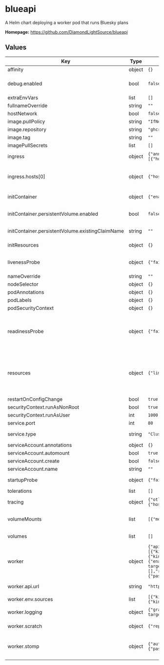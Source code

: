 # blueapi

A Helm chart deploying a worker pod that runs Bluesky plans

**Homepage:** <https://github.com/DiamondLightSource/blueapi>

## Values

| Key | Type | Default | Description |
|-----|------|---------|-------------|
| affinity | object | `{}` | May be required to run on specific nodes (e.g. the control machine) |
| debug.enabled | bool | `false` | If enabled, disables liveness and readiness probes, and does not start the service on startup This allows connecting to the pod and starting the service manually to allow debugging on the cluster |
| extraEnvVars | list | `[]` | Additional envVars to mount to the pod |
| fullnameOverride | string | `""` |  |
| hostNetwork | bool | `false` | May be needed for EPICS depending on gateway configuration |
| image.pullPolicy | string | `"IfNotPresent"` |  |
| image.repository | string | `"ghcr.io/diamondlightsource/blueapi"` | To use a container image that extends the blueapi one, set it here |
| image.tag | string | `""` |  |
| imagePullSecrets | list | `[]` |  |
| ingress | object | `{"annotations":{},"className":"nginx","enabled":false,"hosts":[{"host":"example.diamond.ac.uk","paths":[{"path":"/","pathType":"Prefix"}]}],"tls":[]}` | Configuring and enabling an ingress allows blueapi to be served at a nicer address, e.g. ixx-blueapi.diamond.ac.uk |
| ingress.hosts[0] | object | `{"host":"example.diamond.ac.uk","paths":[{"path":"/","pathType":"Prefix"}]}` | Request a host from https://jira.diamond.ac.uk/servicedesk/customer/portal/2/create/91 of the form ixx-blueapi.diamond.ac.uk. Note: pathType: Prefix is required in Diamond's clusters |
| initContainer | object | `{"enabled":false,"persistentVolume":{"enabled":false,"existingClaimName":""}}` | Configure the initContainer that checks out the scratch configuration repositories |
| initContainer.persistentVolume.enabled | bool | `false` | Whether to use a persistent volume in the cluster or check out onto the mounted host filesystem If persistentVolume.enabled: False, mounts scratch.root as scratch.root in the container |
| initContainer.persistentVolume.existingClaimName | string | `""` | May be set to an existing persistent volume claim to re-use the volume, else a new one is created for each blueapi release |
| initResources | object | `{}` | Override resources for init container. By default copies resources of main container. |
| livenessProbe | object | `{"failureThreshold":3,"httpGet":{"path":"/healthz","port":"http"},"periodSeconds":10}` | Liveness probe, if configured kubernetes will kill the pod and start a new one if failed consecutively. This is automatically disabled when in debug mode. |
| nameOverride | string | `""` |  |
| nodeSelector | object | `{}` | May be required to run on specific nodes (e.g. the control machine) |
| podAnnotations | object | `{}` |  |
| podLabels | object | `{}` |  |
| podSecurityContext | object | `{}` |  |
| readinessProbe | object | `{"failureThreshold":2,"httpGet":{"path":"/healthz","port":"http"},"periodSeconds":10}` | Readiness probe, if configured kubernetes will not route traffic to this pod if failed consecutively. This could allow the service time to recover if it is being overwhelmed by traffic, but without the to ability to load balance or scale up/outwards, upstream services will need to know to back off. This is automatically disabled when in debug mode. |
| resources | object | `{"limits":{"cpu":"2000m","memory":"4000Mi"},"requests":{"cpu":"200m","memory":"400Mi"}}` | Sets the compute resources available to the pod. These defaults are appropriate when using debug mode or an internal PVC and therefore running VS Code server in the pod. In the Diamond cluster, requests must be >= 0.1*limits When not using either of the above, the limits may be lowered. When idle but connected, blueapi consumes ~400MB of memory and 1% cpu and may struggle when allocated less. |
| restartOnConfigChange | bool | `true` | If enabled the blueapi pod will restart on changes to `worker` |
| securityContext.runAsNonRoot | bool | `true` |  |
| securityContext.runAsUser | int | `1000` |  |
| service.port | int | `80` |  |
| service.type | string | `"ClusterIP"` | To make blueapi available on an IP outside of the cluster prior to an Ingress being created, change this to LoadBalancer |
| serviceAccount.annotations | object | `{}` |  |
| serviceAccount.automount | bool | `true` |  |
| serviceAccount.create | bool | `false` |  |
| serviceAccount.name | string | `""` |  |
| startupProbe | object | `{"failureThreshold":5,"httpGet":{"path":"/healthz","port":"http"},"periodSeconds":10}` | A more lenient livenessProbe to allow the service to start fully. This is automatically disabled when in debug mode. |
| tolerations | list | `[]` | May be required to run on specific nodes (e.g. the control machine) |
| tracing | object | `{"otlp":{"enabled":false,"protocol":"http/protobuf","server":{"host":"http://opentelemetry-collector.tracing","port":4318}}}` | Configure tracing: opentelemetry-collector.tracing should be available in all Diamond clusters |
| volumeMounts | list | `[{"mountPath":"/config","name":"worker-config","readOnly":true}]` | Additional volumeMounts on the output StatefulSet definition. Define how volumes are mounted to the container referenced by using the same name. |
| volumes | list | `[]` | Additional volumes on the output StatefulSet definition. Define volumes from e.g. Secrets, ConfigMaps or the Filesystem |
| worker | object | `{"api":{"url":"http://0.0.0.0:8000/"},"env":{"sources":[{"kind":"planFunctions","module":"dodal.plans"},{"kind":"planFunctions","module":"dodal.plan_stubs.wrapped"}]},"logging":{"graylog":{"enabled":false,"url":"tcp://graylog-log-target.diamond.ac.uk:12231/"},"level":"INFO"},"scratch":{"repositories":[],"root":"/blueapi-plugins/scratch"},"stomp":{"auth":{"password":"guest","username":"guest"},"enabled":false,"url":"tcp://rabbitmq:61613/"}}` | Config for the worker goes here, will be mounted into a config file |
| worker.api.url | string | `"http://0.0.0.0:8000/"` | 0.0.0.0 required to allow non-loopback traffic If using hostNetwork, the port must be free on the host |
| worker.env.sources | list | `[{"kind":"planFunctions","module":"dodal.plans"},{"kind":"planFunctions","module":"dodal.plan_stubs.wrapped"}]` | modules (must be installed in the venv) to fetch devices/plans from |
| worker.logging | object | `{"graylog":{"enabled":false,"url":"tcp://graylog-log-target.diamond.ac.uk:12231/"},"level":"INFO"}` | Configures logging. Port 12231 is the `dodal` input on graylog which will be renamed `blueapi` |
| worker.scratch | object | `{"repositories":[],"root":"/blueapi-plugins/scratch"}` | If initContainer is enabled the default branch of python projects in this section are installed into the venv *without their dependencies* |
| worker.stomp | object | `{"auth":{"password":"guest","username":"guest"},"enabled":false,"url":"tcp://rabbitmq:61613/"}` | Message bus configuration for returning status to GDA/forwarding documents downstream Password may be in the form ${ENV_VAR} to be fetched from an environment variable e.g. mounted from a SealedSecret  |
